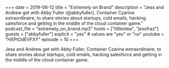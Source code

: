 +++
date = 2019-06-12
title = "Extremely on Brand"
description = "Jess and Andrew get with Abby Fuller (@abbyfuller), Container Czarina extraordinaire, to share stories about startups, cold emails, hacking salesforce and getting in the middle of the cloud container game."
podcast_file = "extremely_on_brand.mp3"
hosts = ["littleidea", "jessfraz"]
guests = ["abbyfuller"]
explicit = "yes" # values are "yes" or "no"
youtube = "HXPtOdEVFXY"
episode = 10
+++

Jess and Andrew get with Abby Fuller, Container Czarina extraordinaire, to share stories about startups, cold emails, hacking salesforce and getting in the middle of the cloud container game.
